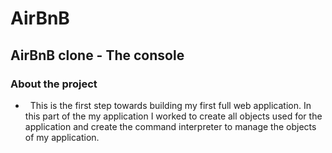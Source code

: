 <h1> AirBnB </h1>
<h2> AirBnB clone - The console </h2>
<h3> About the project </h3>

- &nbsp; This is the first step towards building my first full web application. In this part of the my application I worked to create all objects used for the application and create the command interpreter to manage the objects of my application.
